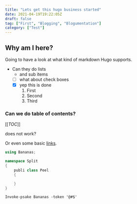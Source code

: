 ```yaml
---
title: "Lets get this hugo business started"
date: 2021-04-19T19:22:05Z
draft: false
tag: ["First", "Blogging", "Blogumentation"]
category: ["Test"]
---
```


## Why am I here?

Going to have a look at what kind of markdown Hugo supports.

- Can they do lists
  - and sub items
  - [ ] what about check boxes
  - [x] yep this is done
    1. First
    1. Second
    1. Third

### Can we do table of contents?

[[_TOC_]]

does not work?

Or even some basic [links](https://google.com).

```csharp
using Bananas;

namespace Split 
{
    publi class Peel
    {

    }
}
```

```pwsh
Invoke-psake Bananas -token '@#$'
```

